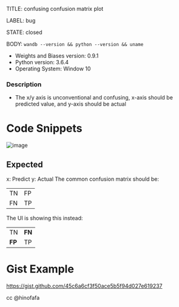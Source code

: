 TITLE:
confusing confusion matrix plot

LABEL:
bug

STATE:
closed

BODY:
`wandb --version && python --version && uname`

* Weights and Biases version: 0.9.1
* Python version: 3.6.4
* Operating System: Window 10

### Description
* The x/y axis is unconventional and confusing, x-axis should be predicted value, and y-axis should be actual

# Code Snippets
![image](https://user-images.githubusercontent.com/18221871/84879308-a0b8e200-b0bd-11ea-9398-0516d8d90a19.png)

## Expected
x: Predict
y: Actual
The common confusion  matrix should be:

|   |   |
|---|---|
| TN | FP |
| FN | TP |


The UI is showing this instead:

|   |   |
|---|---|
| TN | **FN** |
| **FP** | TP |


# Gist Example
https://gist.github.com/45c6a6cf3f50ace5b5f94d027e619237

cc @hinofafa

